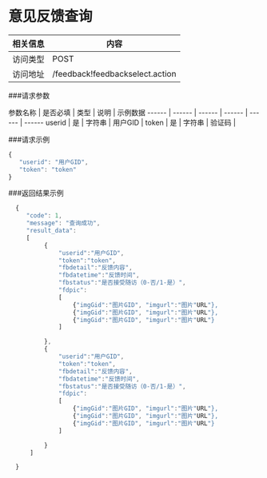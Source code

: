 # 意见反馈查询
 相关信息 | 内容
 ------ | ------
 访问类型 | POST
 访问地址 | /feedback!feedbackselect.action

###请求参数

 参数名称 | 是否必填 | 类型 | 说明 | 示例数据
 ------ | ------ | ------ | ------ | ------ | ------
 userid | 是 | 字符串 | 用户GID | 
 token | 是 | 字符串 | 验证码 | 

###请求示例
```javascript
{
   "userid": "用户GID",
   "token": "token"
}
```

###返回结果示例

```javascript
  {
     "code": 1,
     "message": "查询成功",
     "result_data":
     [
          {
              "userid":"用户GID",
              "token":"token",
              "fbdetail":"反馈内容",
              "fbdatetime":"反馈时间",
              "fbstatus":"是否接受随访（0-否/1-是）",
              "fdpic":
              [
                  {"imgGid":"图片GID", "imgurl":"图片"URL"},
                  {"imgGid":"图片GID", "imgurl":"图片"URL"},
                  {"imgGid":"图片GID", "imgurl":"图片"URL"}
              ]

          },
          {
              "userid":"用户GID",
              "token":"token",
              "fbdetail":"反馈内容",
              "fbdatetime":"反馈时间",
              "fbstatus":"是否接受随访（0-否/1-是）",
              "fdpic":
              [
                  {"imgGid":"图片GID", "imgurl":"图片"URL"},
                  {"imgGid":"图片GID", "imgurl":"图片"URL"},
                  {"imgGid":"图片GID", "imgurl":"图片"URL"}
              ]

          }
      ]

  }



```
